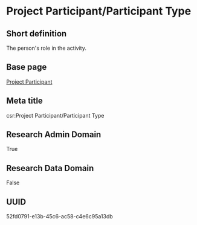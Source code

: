# Project Participant/Participant Type
## Short definition
The person's role in the activity.
## Base page
[Project Participant](https://github.com/EuroCRIS/CASRAI-Dictionairies/blob/main/Objects/Project%20Participant.md)
## Meta title
csr:Project Participant/Participant Type
## Research Admin Domain
True
## Research Data Domain
False
## UUID
52fd0791-e13b-45c6-ac58-c4e6c95a13db
